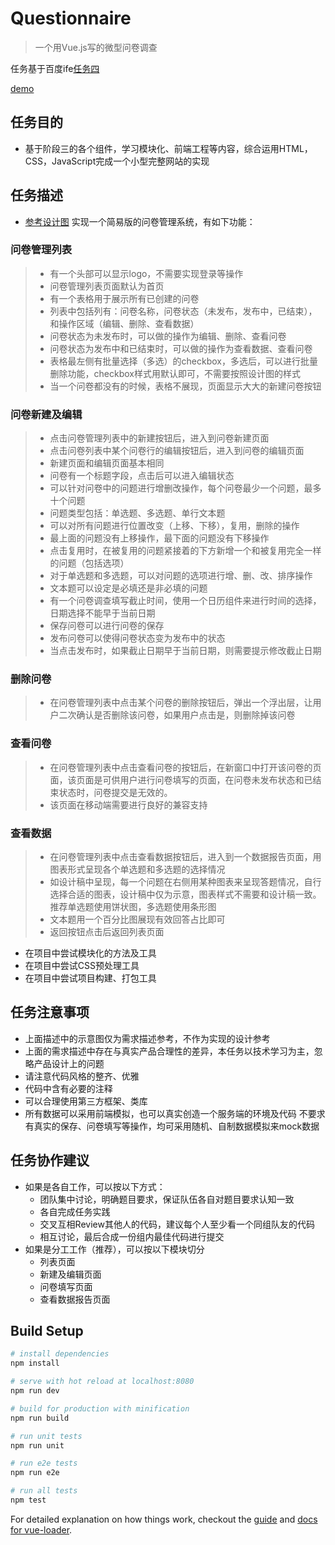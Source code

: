 # Questionnaire

> 一个用Vue.js写的微型问卷调查

任务基于百度ife[任务四](http://ife.baidu.com/task/detail?taskId=50)

[demo](http://pramper.github.io/Demos/Vue-Demos/Questionnaire/dist)
## 任务目的

 - 基于阶段三的各个组件，学习模块化、前端工程等内容，综合运用HTML，CSS，JavaScript完成一个小型完整网站的实现

## 任务描述

 - [参考设计图](http://7xrp04.com1.z0.glb.clouddn.com/task_4_50_1.png)
实现一个简易版的问卷管理系统，有如下功能：

### 问卷管理列表
 > - 有一个头部可以显示logo，不需要实现登录等操作
 > - 问卷管理列表页面默认为首页
 > - 有一个表格用于展示所有已创建的问卷
 > - 列表中包括列有：问卷名称，问卷状态（未发布，发布中，已结束），和操作区域（编辑、删除、查看数据）
 > - 问卷状态为未发布时，可以做的操作为编辑、删除、查看问卷
 > - 问卷状态为发布中和已结束时，可以做的操作为查看数据、查看问卷
 > - 表格最左侧有批量选择（多选）的checkbox，多选后，可以进行批量删除功能，checkbox样式用默认即可，不需要按照设计图的样式
 > - 当一个问卷都没有的时候，表格不展现，页面显示大大的新建问卷按钮

### 问卷新建及编辑
 > - 点击问卷管理列表中的新建按钮后，进入到问卷新建页面
 > - 点击问卷列表中某个问卷行的编辑按钮后，进入到问卷的编辑页面
 > - 新建页面和编辑页面基本相同
 > - 问卷有一个标题字段，点击后可以进入编辑状态
 > - 可以针对问卷中的问题进行增删改操作，每个问卷最少一个问题，最多十个问题
 > - 问题类型包括：单选题、多选题、单行文本题
 > - 可以对所有问题进行位置改变（上移、下移），复用，删除的操作
 > - 最上面的问题没有上移操作，最下面的问题没有下移操作
 > - 点击复用时，在被复用的问题紧接着的下方新增一个和被复用完全一样的问题（包括选项）
 > - 对于单选题和多选题，可以对问题的选项进行增、删、改、排序操作
 > - 文本题可以设定是必填还是非必填的问题
 > - 有一个问卷调查填写截止时间，使用一个日历组件来进行时间的选择，日期选择不能早于当前日期
 > - 保存问卷可以进行问卷的保存
 > - 发布问卷可以使得问卷状态变为发布中的状态
 > - 当点击发布时，如果截止日期早于当前日期，则需要提示修改截止日期

### 删除问卷
 > - 在问卷管理列表中点击某个问卷的删除按钮后，弹出一个浮出层，让用户二次确认是否删除该问卷，如果用户点击是，则删除掉该问卷

### 查看问卷
 > - 在问卷管理列表中点击查看问卷的按钮后，在新窗口中打开该问卷的页面，该页面是可供用户进行问卷填写的页面，在问卷未发布状态和已结束状态时，问卷提交是无效的。
 > - 该页面在移动端需要进行良好的兼容支持

### 查看数据
 > - 在问卷管理列表中点击查看数据按钮后，进入到一个数据报告页面，用图表形式呈现各个单选题和多选题的选择情况
 > - 如设计稿中呈现，每一个问题在右侧用某种图表来呈现答题情况，自行选择合适的图表，设计稿中仅为示意，图表样式不需要和设计稿一致。推荐单选题使用饼状图，多选题使用条形图
 > - 文本题用一个百分比图展现有效回答占比即可
 > - 返回按钮点击后返回列表页面

 - 在项目中尝试模块化的方法及工具
 - 在项目中尝试CSS预处理工具
 - 在项目中尝试项目构建、打包工具

## 任务注意事项

 - 上面描述中的示意图仅为需求描述参考，不作为实现的设计参考
 - 上面的需求描述中存在与真实产品合理性的差异，本任务以技术学习为主，忽略产品设计上的问题
 - 请注意代码风格的整齐、优雅
 - 代码中含有必要的注释
 - 可以合理使用第三方框架、类库
 - 所有数据可以采用前端模拟，也可以真实创造一个服务端的环境及代码
不要求有真实的保存、问卷填写等操作，均可采用随机、自制数据模拟来mock数据

## 任务协作建议

 - 如果是各自工作，可以按以下方式：
    + 团队集中讨论，明确题目要求，保证队伍各自对题目要求认知一致
    + 各自完成任务实践
    + 交叉互相Review其他人的代码，建议每个人至少看一个同组队友的代码
    + 相互讨论，最后合成一份组内最佳代码进行提交
 - 如果是分工工作（推荐），可以按以下模块切分
    + 列表页面
    + 新建及编辑页面
    + 问卷填写页面
    + 查看数据报告页面

## Build Setup

``` bash
# install dependencies
npm install

# serve with hot reload at localhost:8080
npm run dev

# build for production with minification
npm run build

# run unit tests
npm run unit

# run e2e tests
npm run e2e

# run all tests
npm test
```

For detailed explanation on how things work, checkout the [guide](http://vuejs-templates.github.io/webpack/) and [docs for vue-loader](http://vuejs.github.io/vue-loader).

